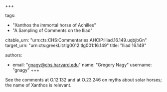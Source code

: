 +++

tags:
- "Xanthos the immortal horse of Achilles"
- "A Sampling of Comments on the Iliad"

citable_urn: "urn:cts:CHS:Commentaries.AHCIP:Iliad.16.149.uqbjbGn"
target_urn: "urn:cts:greekLit:tlg0012.tlg001:16.149"
title: "Iliad 16.149"

authors:
- email: "gnagy@chs.harvard.edu"
  name: "Gregory Nagy"
  username: "gnagy"
+++

<p>See the comments at O.12.132 and at O.23.246 on myths about solar horses; the name of Xanthos is relevant. </p>